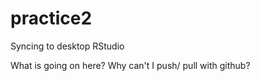 # practice2
Syncing to desktop RStudio 

What is going on here? Why can't I push/ pull with github? 

